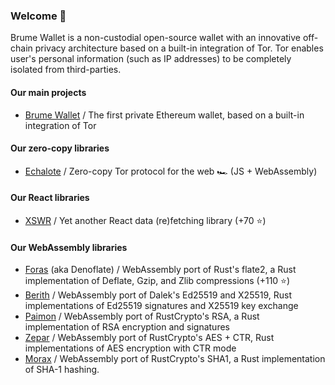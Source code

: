 ### Welcome 👋

Brume Wallet is a non-custodial open-source wallet with an innovative off-chain privacy architecture based on a built-in integration of Tor. Tor enables user's personal information (such as IP addresses) to be completely isolated from third-parties.

#### Our main projects
- [Brume Wallet](https://github.com/brume-wallet/brume-wallet) / The first private Ethereum wallet, based on a built-in integration of Tor

#### Our zero-copy libraries
- [Echalote](https://github.com/hazae41/echalote) / Zero-copy Tor protocol for the web 🏎️ (JS + WebAssembly)

#### Our React libraries
- [XSWR](https://github.com/hazae41/xswr) / Yet another React data (re)fetching library (+70 ⭐)

#### Our WebAssembly libraries
- [Foras](https://github.com/hazae41/foras) (aka Denoflate) / WebAssembly port of Rust's flate2, a Rust implementation of Deflate, Gzip, and Zlib compressions (+110 ⭐)
- [Berith](https://github.com/hazae41/berith) / WebAssembly port of Dalek's Ed25519 and X25519, Rust implementations of Ed25519 signatures and X25519 key exchange
- [Paimon](https://github.com/hazae41/paimon) / WebAssembly port of RustCrypto's RSA, a Rust implementation of RSA encryption and signatures
- [Zepar](https://github.com/hazae41/zepar) / WebAssembly port of RustCrypto's AES + CTR, Rust implementations of AES encryption with CTR mode
- [Morax](https://github.com/hazae41/morax) / WebAssembly port of RustCrypto's SHA1, a Rust implementation of SHA-1 hashing.
